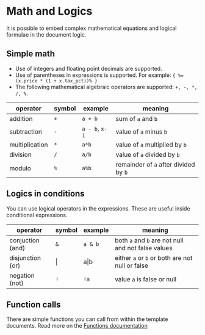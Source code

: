# Math and Logics

It is possible to embed complex mathematical equations and logical formulae in the document logic.

## Simple math

- Use of integers and floating point decimals are supported.
- Use of parentheses in expressions is supported. For example: `{ %=(x.price * (1 + x.tax_pct))% }`
- The following mathematical algebraic operators are supported: `+, -, *, /, %`.

| operator | symbol | example | meaning |
|-----|----|-------------|---|
| addition | `+` | `a + b` | sum of `a` and `b` |
| subtraction | `-` | `a - b`, `x-1` | value of `a` minus `b` |
| multiplication | `*` | `a*b` | value of `a` multiplied by `b` |
| division | `/` | `a/b` | value of `a` divided by `b` |
| modulo   | `%` | `a%b` | remainder of `a` after divided by `b` |

## Logics in conditions

You can use logical operators in the expressions. These are useful inside conditional expressions.

| operator | symbol | example | meaning |
|-----|----|-------------|---|
| conjuction (and) | `&` | `a & b` | both `a` and `b` are not null and not false values |
| disjunction (or) | &#x7c; | a&#x7c;b | either `a` or `b` or both are not null or false |
| negation (not) | `!` | `!a` | value `a` is false or null |

## Function calls

There are simple functions you can call from within the template documents.
Read more on the [Functions documentation](Functions.md)
